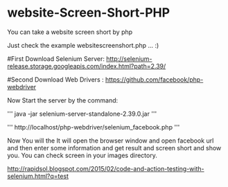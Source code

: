 # website-Screen-Short-PHP
You can take a website screen short by php

Just check the example websitescreenshort.php ... :)

#First Download Selenium Server: http://selenium-release.storage.googleapis.com/index.html?path=2.39/

#Second Download Web Drivers : https://github.com/facebook/php-webdriver

Now Start the server by the command:

'''
java -jar selenium-server-standalone-2.39.0.jar
'''

'''
http://localhost/php-webdriver/selenium_facebook.php
'''

Now You will the It will open the browser window and open facebook url and then enter some information and get result and screen short and show you. You can check screen in your images directory.

http://rapidsol.blogspot.com/2015/02/code-and-action-testing-with-selenium.html?q=test



